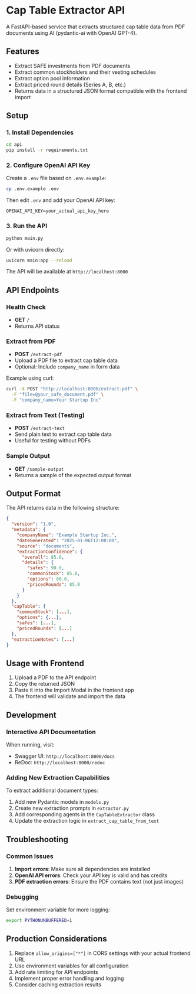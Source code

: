 # Cap Table Extractor API

A FastAPI-based service that extracts structured cap table data from PDF documents using AI (pydantic-ai with OpenAI GPT-4).

## Features

- Extract SAFE investments from PDF documents
- Extract common stockholders and their vesting schedules
- Extract option pool information
- Extract priced round details (Series A, B, etc.)
- Returns data in a structured JSON format compatible with the frontend import

## Setup

### 1. Install Dependencies

```bash
cd api
pip install -r requirements.txt
```

### 2. Configure OpenAI API Key

Create a `.env` file based on `.env.example`:

```bash
cp .env.example .env
```

Then edit `.env` and add your OpenAI API key:
```
OPENAI_API_KEY=your_actual_api_key_here
```

### 3. Run the API

```bash
python main.py
```

Or with uvicorn directly:
```bash
uvicorn main:app --reload
```

The API will be available at `http://localhost:8000`

## API Endpoints

### Health Check
- **GET** `/`
- Returns API status

### Extract from PDF
- **POST** `/extract-pdf`
- Upload a PDF file to extract cap table data
- Optional: Include `company_name` in form data

Example using curl:
```bash
curl -X POST "http://localhost:8000/extract-pdf" \
  -F "file=@your_safe_document.pdf" \
  -F "company_name=Your Startup Inc"
```

### Extract from Text (Testing)
- **POST** `/extract-text`
- Send plain text to extract cap table data
- Useful for testing without PDFs

### Sample Output
- **GET** `/sample-output`
- Returns a sample of the expected output format

## Output Format

The API returns data in the following structure:

```json
{
  "version": "1.0",
  "metadata": {
    "companyName": "Example Startup Inc.",
    "dateGenerated": "2025-01-06T12:00:00",
    "source": "documents",
    "extractionConfidence": {
      "overall": 85.0,
      "details": {
        "safes": 90.0,
        "commonStock": 85.0,
        "options": 80.0,
        "pricedRounds": 85.0
      }
    }
  },
  "capTable": {
    "commonStock": [...],
    "options": {...},
    "safes": [...],
    "pricedRounds": [...]
  },
  "extractionNotes": [...]
}
```

## Usage with Frontend

1. Upload a PDF to the API endpoint
2. Copy the returned JSON
3. Paste it into the Import Modal in the frontend app
4. The frontend will validate and import the data

## Development

### Interactive API Documentation

When running, visit:
- Swagger UI: `http://localhost:8000/docs`
- ReDoc: `http://localhost:8000/redoc`

### Adding New Extraction Capabilities

To extract additional document types:

1. Add new Pydantic models in `models.py`
2. Create new extraction prompts in `extractor.py`
3. Add corresponding agents in the `CapTableExtractor` class
4. Update the extraction logic in `extract_cap_table_from_text`

## Troubleshooting

### Common Issues

1. **Import errors**: Make sure all dependencies are installed
2. **OpenAI API errors**: Check your API key is valid and has credits
3. **PDF extraction errors**: Ensure the PDF contains text (not just images)

### Debugging

Set environment variable for more logging:
```bash
export PYTHONUNBUFFERED=1
```

## Production Considerations

1. Replace `allow_origins=["*"]` in CORS settings with your actual frontend URL
2. Use environment variables for all configuration
3. Add rate limiting for API endpoints
4. Implement proper error handling and logging
5. Consider caching extraction results
